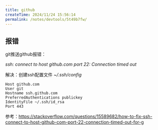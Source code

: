 ```yaml
---
title: github
createTime: 2024/11/24 15:56:14
permalink: /notes/devtools/5t49b7fw/
---
```


## 报错

git推送github报错：

*ssh: connect to host github.com port 22: Connection timed out*

解决：创建ssh配置文件 *~/.ssh/config*

```
Host github.com
User git
Hostname ssh.github.com
PreferredAuthentications publickey
IdentityFile ~/.ssh/id_rsa
Port 443
```

参考：https://stackoverflow.com/questions/15589682/how-to-fix-ssh-connect-to-host-github-com-port-22-connection-timed-out-for-g
